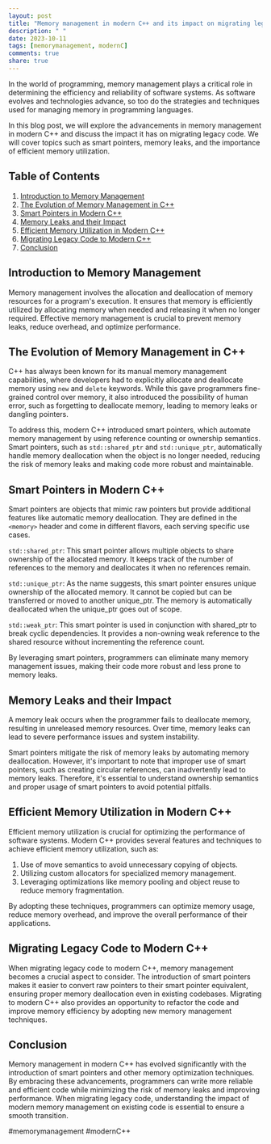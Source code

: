 ```yaml
---
layout: post
title: "Memory management in modern C++ and its impact on migrating legacy code"
description: " "
date: 2023-10-11
tags: [memorymanagement, modernC]
comments: true
share: true
---
```


In the world of programming, memory management plays a critical role in determining the efficiency and reliability of software systems. As software evolves and technologies advance, so too do the strategies and techniques used for managing memory in programming languages.

In this blog post, we will explore the advancements in memory management in modern C++ and discuss the impact it has on migrating legacy code. We will cover topics such as smart pointers, memory leaks, and the importance of efficient memory utilization.

## Table of Contents
1. [Introduction to Memory Management](#introduction-to-memory-management)
2. [The Evolution of Memory Management in C++](#the-evolution-of-memory-management-in-c)
3. [Smart Pointers in Modern C++](#smart-pointers-in-modern-c)
4. [Memory Leaks and their Impact](#memory-leaks-and-their-impact)
5. [Efficient Memory Utilization in Modern C++](#efficient-memory-utilization-in-modern-c)
6. [Migrating Legacy Code to Modern C++](#migrating-legacy-code-to-modern-c)
7. [Conclusion](#conclusion)

## Introduction to Memory Management

Memory management involves the allocation and deallocation of memory resources for a program's execution. It ensures that memory is efficiently utilized by allocating memory when needed and releasing it when no longer required. Effective memory management is crucial to prevent memory leaks, reduce overhead, and optimize performance.

## The Evolution of Memory Management in C++

C++ has always been known for its manual memory management capabilities, where developers had to explicitly allocate and deallocate memory using `new` and `delete` keywords. While this gave programmers fine-grained control over memory, it also introduced the possibility of human error, such as forgetting to deallocate memory, leading to memory leaks or dangling pointers.

To address this, modern C++ introduced smart pointers, which automate memory management by using reference counting or ownership semantics. Smart pointers, such as `std::shared_ptr` and `std::unique_ptr`, automatically handle memory deallocation when the object is no longer needed, reducing the risk of memory leaks and making code more robust and maintainable.

## Smart Pointers in Modern C++

Smart pointers are objects that mimic raw pointers but provide additional features like automatic memory deallocation. They are defined in the `<memory>` header and come in different flavors, each serving specific use cases.

`std::shared_ptr`: This smart pointer allows multiple objects to share ownership of the allocated memory. It keeps track of the number of references to the memory and deallocates it when no references remain.

`std::unique_ptr`: As the name suggests, this smart pointer ensures unique ownership of the allocated memory. It cannot be copied but can be transferred or moved to another unique_ptr. The memory is automatically deallocated when the unique_ptr goes out of scope.

`std::weak_ptr`: This smart pointer is used in conjunction with shared_ptr to break cyclic dependencies. It provides a non-owning weak reference to the shared resource without incrementing the reference count.

By leveraging smart pointers, programmers can eliminate many memory management issues, making their code more robust and less prone to memory leaks.

## Memory Leaks and their Impact

A memory leak occurs when the programmer fails to deallocate memory, resulting in unreleased memory resources. Over time, memory leaks can lead to severe performance issues and system instability.

Smart pointers mitigate the risk of memory leaks by automating memory deallocation. However, it's important to note that improper use of smart pointers, such as creating circular references, can inadvertently lead to memory leaks. Therefore, it's essential to understand ownership semantics and proper usage of smart pointers to avoid potential pitfalls.

## Efficient Memory Utilization in Modern C++

Efficient memory utilization is crucial for optimizing the performance of software systems. Modern C++ provides several features and techniques to achieve efficient memory utilization, such as:

1. Use of move semantics to avoid unnecessary copying of objects.
2. Utilizing custom allocators for specialized memory management.
3. Leveraging optimizations like memory pooling and object reuse to reduce memory fragmentation.

By adopting these techniques, programmers can optimize memory usage, reduce memory overhead, and improve the overall performance of their applications.

## Migrating Legacy Code to Modern C++

When migrating legacy code to modern C++, memory management becomes a crucial aspect to consider. The introduction of smart pointers makes it easier to convert raw pointers to their smart pointer equivalent, ensuring proper memory deallocation even in existing codebases. Migrating to modern C++ also provides an opportunity to refactor the code and improve memory efficiency by adopting new memory management techniques.

## Conclusion

Memory management in modern C++ has evolved significantly with the introduction of smart pointers and other memory optimization techniques. By embracing these advancements, programmers can write more reliable and efficient code while minimizing the risk of memory leaks and improving performance. When migrating legacy code, understanding the impact of modern memory management on existing code is essential to ensure a smooth transition.

#memorymanagement #modernC++